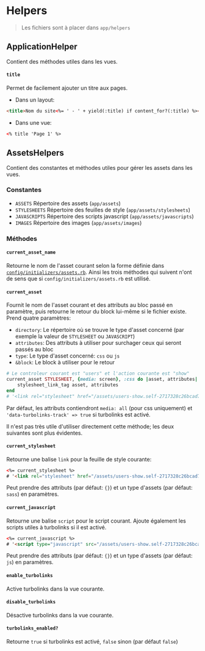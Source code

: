 # Helpers

> Les fichiers sont à placer dans `app/helpers`

## ApplicationHelper

Contient des méthodes utiles dans les vues.

#### `title`

Permet de facilement ajouter un titre aux pages.

- Dans un layout:
```html
<title>Nom du site<%= ' - ' + yield(:title) if content_for?(:title) %></title>
```

- Dans une vue:
```html
<% title 'Page 1' %>
```

## AssetsHelpers

Contient des constantes et méthodes utiles pour gérer les assets dans les vues.

### Constantes
- `ASSETS` Répertoire des assets (`app/assets`)
- `STYLESHEETS` Répertoire des feuilles de style (`app/assets/stylesheets`)
- `JAVASCRIPTS` Répertoire des scripts javascript (`app/assets/javascripts`)
- `IMAGES` Répertoire des images (`app/assets/images`)

### Méthodes

#### `current_asset_name`
Retourne le nom de l'asset courant selon la forme définie dans [`config/initializers/assets.rb`](https://github.com/juliendargelos/Rails-snippets/tree/master/initializers).
Ainsi les trois méthodes qui suivent n'ont de sens que si `config/initializers/assets.rb` est utilisé.

#### `current_asset`
Fournit le nom de l'asset courant et des attributs au bloc passé en paramètre, puis retourne le retour du block lui-même si le fichier existe. Prend quatre paramètres:
- `directory`: Le répertoire où se trouve le type d'asset concerné (par exemple la valeur de `STYLESHEET` ou `JAVASCRIPT`)
- `attributes`: Des attributs à utiliser pour surchager ceux qui seront passés au bloc
- `type`: Le type d'asset concerné: `css` ou `js`
- `&block`: Le block à utiliser pour le retour

```ruby
# Le controleur courant est "users" et l'action courante est "show"
current_asset STYLESHEET, {media: screen}, :css do |asset, attributes|
	stylesheet_link_tag asset, attributes
end
# '<link rel="stylesheet" href="/assets/users-show.self-2717328c26bcad773e8024db51d8a2e6fde887c25bb67f1ed2f36a34d42e0fd8.css?body=1" media="screen" data-turbolinks-track="true">'
```
Par défaut, les attributs contiendront `media: all` (pour css uniquement) et `'data-turbolinks-track' => true` si turbolinks est activé.

Il n'est pas très utile d'utiliser directement cette méthode; les deux suivantes sont plus évidentes.

#### `current_stylesheet`
Retourne une balise `link` pour la feuille de style courante:
```html
<%= current_stylesheet %>
# '<link rel="stylesheet" href="/assets/users-show.self-2717328c26bcad773e8024db51d8a2e6fde887c25bb67f1ed2f36a34d42e0fd8.css?body=1" media="all" data-turbolinks-track="true">'
```

Peut prendre des attributs (par défaut: `{}`) et un type d'assets (par défaut: `sass`) en paramètres.

#### `current_javascript`
Retourne une balise `script` pour le script courant. Ajoute également les scripts utiles à turbolinks si il est activé.
```html
<%= current_javascript %>
# '<script type="javascript" src="/assets/users-show.self-2717328c26bcad773e8024db51d8a2e6fde887c25bb67f1ed2f36a34d42e0fd8.js?body=1" data-turbolinks-track="true"></script>'
```

Peut prendre des attributs (par défaut: `{}`) et un type d'assets (par défaut: `js`) en paramètres.

#### `enable_turbolinks`
Active turbolinks dans la vue courante.

#### `disable_turbolinks`
Désactive turbolinks dans la vue courante.

#### `turbolinks_enabled?`
Retourne `true` si turbolinks est activé, `false` sinon (par défaut `false`)
